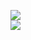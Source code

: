 [![](https://img.shields.io/badge/Made%20With-Github%20Spray-lightgrey.svg?style=for-the-badge&logo=github)](https://github.com/Annihil/github-spray#32239)  
[![](https://i.imgur.com/2DrTn0Z.gif)](https://github.com/Annihil/github-spray)